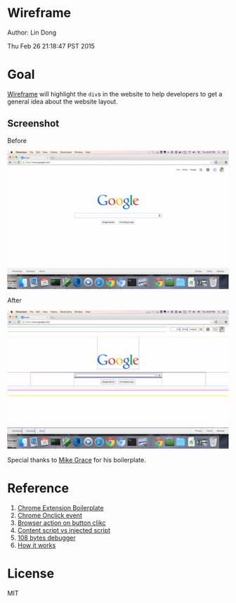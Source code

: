 # Wireframe

Author: Lin Dong

Thu Feb 26 21:18:47 PST 2015


# Goal
[Wireframe](https://chrome.google.com/webstore/detail/wireframe/amchfjeinhflcmbpdgdihhdoogdagcaf) will highlight the `div`s in the website to help developers to get a general idea about the website layout.


## Screenshot
Before

![](./screenshot/before.png)

After

![](./screenshot/after.png)


Special thanks to [Mike Grace](http://stackoverflow.com/users/117068/mike-grace) for his boilerplate.

# Reference
1. [Chrome Extension Boilerplate](http://extensionizr.com/)
2. [Chrome Onclick event](http://stackoverflow.com/questions/11494232/chrome-extension-chrome-browseraction-onclicked-doesnt-work)
3. [Browser action on button clikc](http://stackoverflow.com/questions/11996053/detect-a-button-click-in-the-browser-action-form-of-a-google-chrome-extension)
4. [Content script vs injected script](http://stackoverflow.com/questions/9915311/chrome-extension-code-vs-content-scripts-vs-injected-scripts)
5. [108 bytes debugger](http://www.snip2code.com/Snippet/232552/108-byte-debugger)
6. [How it works](http://arqex.com/939/learning-much-javascript-one-line-code)


# License
MIT
